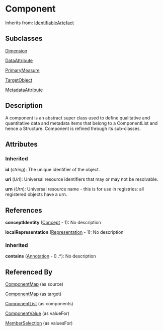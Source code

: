 
# Component

Inherits from: [IdentifiableArtefact](IdentifiableArtefact.md)

## Subclasses

[Dimension](../DataStructure/Dimension.md)

[DataAttribute](../DataStructure/DataAttribute.md)

[PrimaryMeasure](../DataStructure/PrimaryMeasure.md)

[TargetObject](../MetadataStructure/TargetObject.md)

[MetadataAttribute](../MetadataStructure/MetadataAttribute.md)



## Description

A component is an abstract super class used to define qualitative and quantitative data and metadata items that belong to a ComponentList and hence a Structure. Component is refined through its sub-classes.


## Attributes

### Inherited

**id** (*string*): The unique identifier of the object.

**uri** (*Url*): Universal resource identifiers that may or may not be resolvable.

**urn** (*Urn*): Universal resource name - this is for use in registries: all registered objects have a urn.



## References

**conceptIdentity** ([Concept](../ConceptScheme/Concept.md) - 1): No description

**localRepresentation** ([Representation](Representation.md) - 1): No description

### Inherited

**contains** ([Annotation](Annotation.md) - 0..*): No description



## Referenced By

[ComponentMap](../Mapping/ComponentMap.md) (as source)

[ComponentMap](../Mapping/ComponentMap.md) (as target)

[ComponentList](ComponentList.md) (as components)

[ComponentValue](../MetadataStructure/ComponentValue.md) (as valueFor)

[MemberSelection](../Registry/MemberSelection.md) (as valuesFor)


